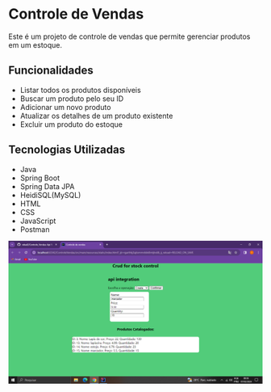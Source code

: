 # Controle de Vendas

Este é um projeto de controle de vendas que permite gerenciar produtos em um estoque.

## Funcionalidades

- Listar todos os produtos disponíveis
- Buscar um produto pelo seu ID
- Adicionar um novo produto
- Atualizar os detalhes de um produto existente
- Excluir um produto do estoque

## Tecnologias Utilizadas

- Java
- Spring Boot
- Spring Data JPA
- HeidiSQL(MySQL)
- HTML
- CSS
- JavaScript
- Postman

![Demostração](https://github.com/rafaal2/Controle_Vendas/blob/main/Captura%20de%20Tela%20(152).png?raw=true)

